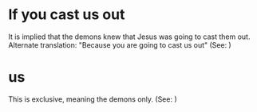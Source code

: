 
# If you cast us out
It is implied that the demons knew that Jesus was going to cast them out. Alternate translation: "Because you are going to cast us out" (See: )

# us
This is exclusive, meaning the demons only. (See: )